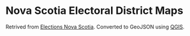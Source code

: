 # Nova Scotia Electoral District Maps

Retrived from [Elections Nova Scotia](https://electionsnovascotia.ca/Electoral-District-Map).
Converted to GeoJSON using [QGIS](https://qgis.org).
